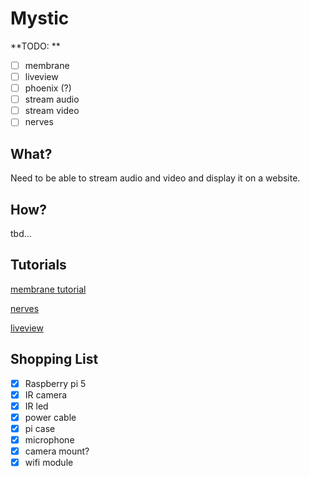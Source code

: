 # Mystic

**TODO: **
- [ ] membrane
- [ ] liveview
- [ ] phoenix (?)
- [ ] stream audio
- [ ] stream video
- [ ] nerves

## What?

Need to be able to stream audio and video and display it on a website. 

## How?

tbd...

## Tutorials

[membrane tutorial](https://github.com/membraneframework/membrane_demo/tree/master/camera_to_hls_nerves) 

[nerves](https://nerves-project.org/) 

[liveview](https://www.youtube.com/watch?v=Fude1tM3kg0)

## Shopping List

- [x] Raspberry pi 5
- [x] IR camera
- [x] IR led
- [x] power cable
- [x] pi case
- [x] microphone
- [x] camera mount?
- [x] wifi module
